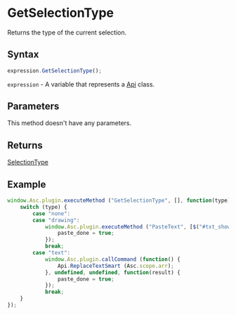 # GetSelectionType

Returns the type of the current selection.

## Syntax

```javascript
expression.GetSelectionType();
```

`expression` - A variable that represents a [Api](../Api.md) class.

## Parameters

This method doesn't have any parameters.

## Returns

[SelectionType](../../Enumeration/SelectionType.md)

## Example

```javascript editor-xlsx
window.Asc.plugin.executeMethod ("GetSelectionType", [], function(type) {
    switch (type) {
        case "none":
        case "drawing":
            window.Asc.plugin.executeMethod ("PasteText", [$("#txt_shower")[0].innerText], function (result) {
                paste_done = true;
            });
            break;
        case "text":
            window.Asc.plugin.callCommand (function() {
                Api.ReplaceTextSmart (Asc.scope.arr);
            }, undefined, undefined, function(result) {
                paste_done = true;
            });
            break;
    }
});
```
